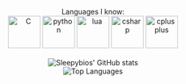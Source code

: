 <p align="center">
    Languages I know:
  <br>
  <img src="https://cdn.jsdelivr.net/gh/devicons/devicon/icons/c/c-original.svg" alt="C" width="64" height="64">
  
  <img src="https://cdn.jsdelivr.net/gh/devicons/devicon@latest/icons/python/python-original-wordmark.svg" alt="python" width="64" height="64">
  <img src="https://cdn.jsdelivr.net/gh/devicons/devicon@latest/icons/lua/lua-original.svg" alt="lua" width="64" height="64">
  <img src="https://cdn.jsdelivr.net/gh/devicons/devicon@latest/icons/csharp/csharp-original.svg" alt="csharp" width="64" height="64">
  <img src="https://cdn.jsdelivr.net/gh/devicons/devicon@latest/icons/cplusplus/cplusplus-original.svg" alt="cplusplus" width="64" height="64">
          
  <br>
  <br>
  <img src="https://github-readme-stats.vercel.app/api?username=sleepybios&show_icons=true&theme=radical" alt="Sleepybios' GitHub stats">
  <br>
  <img src="https://github-readme-stats.vercel.app/api/top-langs/?username=sleepybios&theme=radical" alt="Top Languages">
  <br>
</p>

